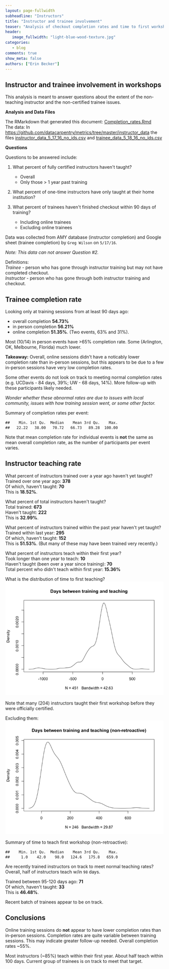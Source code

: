 ```yaml
---
layout: page-fullwidth
subheadline: "Instructors"
title: "Instructor and trainee involvement"
teaser: "Analysis of checkout completion rates and time to first workshop for new instructors"
header:
   image_fullwidth: "light-blue-wood-texture.jpg"
categories:
   - blog
comments: true
show_meta: false
authors: ["Erin Becker"]
---
```


Instructor and trainee involvement in workshops
-----------------------------------------------

This analysis is meant to answer questions about the extent of the
non-teaching instructor and the non-certified trainee issues.

**Analysis and Data Files**

The RMarkdown that generated this document: [Completion\_rates.Rmd]()  
The data: In
<https://github.com/datacarpentry/metrics/tree/master/instructor_data>
the files
[instructor\_data\_5\_17\_16\_no\_ids.csv](https://raw.githubusercontent.com/datacarpentry/metrics/master/instructor_data/instructor_data_5_17_16_no_ids.csv)
and
[trainee\_data\_5\_18\_16\_no\_ids.csv](https://raw.githubusercontent.com/datacarpentry/metrics/master/instructor_data/trainee_data_5_18_16_no_ids.csv%22)

**Questions**

Questions to be answered include:

1.  What percent of fully certified instructors haven't taught?
    -   Overall  
    -   Only those &gt; 1 year past training  

2.  What percent of one-time instructors have only taught at their home
    institution?
3.  What percent of trainees haven't finished checkout within 90 days of
    training?
    -   Including online trainees
    -   Excluding online trainees

Data was collected from AMY database (instructor completion) and Google
sheet (trainee completion) by `Greg Wilson` on `5/17/16`.

*Note: This data can not answer Question \#2.*

Definitions:  
*Trainee* - person who has gone through instructor training but may not
have completed checkout.  
*Instructor* - person who has gone through both instructor training and
checkout.

Trainee completion rate
-----------------------

Looking only at training sessions from at least 90 days ago:  
- overall completion **54.73%**  
- in person completion **56.21%**  
- online completion **51.35%**. (Two events, 63% and 31%).

Most (10/14) in person events have &gt;65% completion rate. Some
(Arlington, OK, Melbourne, Florida) much lower.

**Takeaway:** Overall, online sessions didn't have a noticably lower
completion rate than in-person sessions, but this appears to be due to a
few in-person sessions have very low completion rates.

Some other events do not look on track to meeting normal completion
rates (e.g. UCDavis - 84 days, 39%; UW - 68 days, 14%). More follow-up
with these participants likely needed.

*Wonder whether these abnormal rates are due to issues with local
community, issues with how training session went, or some other factor.*

Summary of completion rates per event:

    ##    Min. 1st Qu.  Median    Mean 3rd Qu.    Max. 
    ##   22.22   38.00   70.72   66.73   89.28  100.00

Note that mean completion rate for individual events is **not** the same
as mean overall completion rate, as the number of participants per event
varies.

Instructor teaching rate
------------------------

What percent of instructors trained over a year ago haven't yet
taught?  
Trained over one year ago: **378**  
Of which, haven't taught: **70**  
This is **18.52%**.

What percent of total instructors haven't taught?  
Total trained: **673**  
Haven't taught: **222**  
This is **32.99%**.

What percent of instructors trained within the past year haven't yet
taught?  
Trained within last year: **295**  
Of which, haven't taught: **152**  
This is **51.53%**. (But many of these may have been trained very
recently.)

What percent of instructors teach within their first year?  
Took longer than one year to teach: **10**  
Haven't taught (been over a year since training): **70**  
Total percent who didn't teach within first year: **15.36%**

What is the distribution of time to first teaching?
![](https://github.com/datacarpentry/metrics/blob/master/plots/plots-time-to-teach-1.png)

Note that many (204) instructors taught their first workshop before they
were officially certified.

Excluding them:  
![](https://github.com/datacarpentry/metrics/blob/master/plots/plots-time-to-teach-pos-1.png)

Summary of time to teach first workshop (non-retroactive):

    ##    Min. 1st Qu.  Median    Mean 3rd Qu.    Max. 
    ##     1.0    42.0    98.0   124.6   175.8   659.0

Are recently trained instructors on track to meet normal teaching
rates?  
Overall, half of instructors teach w/in `98` days.

Trained between 95-120 days ago: **71**  
Of which, haven't taught: **33**  
This is **46.48%**.

Recent batch of trainees appear to be on track.

Conclusions
-----------

Online training sessions do **not** appear to have lower completion
rates than in-person sessions. Completion rates are quite variable
between training sessions. This may indicate greater follow-up needed.
Overall completion rates ~55%.

Most instructors (~85%) teach within their first year. About half teach
within 100 days. Current group of trainees is on track to meet that
target.
